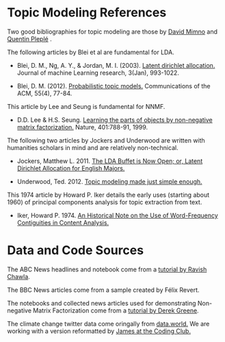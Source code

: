 # Topic Modeling References

Two good bibliographies for topic modeling are those by [David Mimno](https://mimno.infosci.cornell.edu/topics.html)
and [Quentin Pleplé](http://qpleple.com/bib/) .

The following articles by Blei et al are fundamental for LDA.

* Blei, D. M., Ng, A. Y., & Jordan, M. I. (2003). [Latent dirichlet allocation.](http://jmlr.csail.mit.edu/papers/v3/blei03a.html) Journal of
machine Learning research, 3(Jan), 993-1022.

* Blei, D. M. (2012). [Probabilistic topic models.](https://m-cacm.acm.org/magazines/2012/4/147361-probabilistic-topic-models/fulltext?mobile=true) Communications of the ACM, 55(4),
77-84.

This article by Lee and Seung is fundamental for NNMF.

* D.D. Lee & H.S. Seung. [Learning the parts of objects by non-negative matrix factorization.](https://www.nature.com/articles/44565) Nature, 401:788-91, 1999.

The following two articles by Jockers and Underwood are written with humanities scholars 
in mind and are relatively non-technical. 

* Jockers, Matthew L. 2011. [The LDA Buffet is Now Open; or, Latent Dirichlet Allocation for English Majors.](http://www.matthewjockers.net/2011/09/29/the-lda-buffet-is-now-open-or-latent-dirichlet-allocation-for-english-majors/)

* Underwood, Ted. 2012. [Topic modeling made just simple enough.](https://tedunderwood.wordpress.com/2012/04/07/topic-modeling-made-just-simple-enough/)

This 1974 article by Howard P. Iker details the early uses (starting about 1960) of principal components analysis for topic extraction from text.  

* Iker, Howard P. 1974. [An Historical Note on the Use of Word-Frequency Contiguities in Content Analysis.](https://www.jstor.org/stable/30199651) 

# Data and Code Sources

The ABC News headlines and notebook come from a [tutorial by Ravish Chawla](https://medium.com/ml2vec/topic-modeling-is-an-unsupervised-learning-approach-to-clustering-documents-to-discover-topics-fdfbf30e27df). 

The BBC News articles come from a sample created by Félix Revert.

The notebooks and collected news articles used for demonstrating Non-negative Matrix Factorization come from a 
[tutorial by Derek Greene](https://github.com/derekgreene/topic-model-tutorial).

The climate change twitter data come oringally from [data.world.](https://data.world/crowdflower/sentiment-of-climate-change)
We are working with a version reformatted by [James at the Coding Club.](https://ourcodingclub.github.io/2018/12/10/topic-modelling-python.html)
